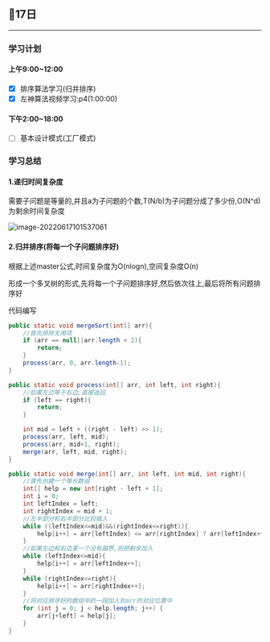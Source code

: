 ## 📖17日

---



### 学习计划

#### 上午9:00~12:00

- [x] 排序算法学习(归并排序)
- [x] 左神算法视频学习:p4(1:00:00)

#### 下午2:00~18:00

- [ ] 基本设计模式(工厂模式)

### 学习总结

#### 1.递归时间复杂度

需要子问题是等量的,并且a为子问题的个数,T(N/b)为子问题分成了多少份,O(N^d)为剩余时间复杂度

![image-20220617101537061](https://s2.loli.net/2022/06/17/NTYM13HSXqLfAvi.png)



#### 2.归并排序(将每一个子问题排序好)

根据上述master公式,时间复杂度为O(nlogn),空间复杂度O(n)

形成一个多叉树的形式,先将每一个子问题排序好,然后依次往上,最后将所有问题排序好

代码编写

```java
public static void mergeSort(int[] arr){
    //首先排除无用项
    if (arr == null||arr.length < 2){
        return;
    }
    process(arr, 0, arr.length-1);
}

public static void process(int[] arr, int left, int right){
    //如果左边等于右边,直接返回
    if (left == right){
        return;
    }

    int mid = left + ((right - left) >> 1);
    process(arr, left, mid);
    process(arr, mid+1, right);
    merge(arr, left, mid, right);
}

public static void merge(int[] arr, int left, int mid, int right){
    //首先创建一个等长数组
    int[] help = new int[right - left + 1];
    int i = 0;
    int leftIndex = left;
    int rightIndex = mid + 1;
    //左半部分和右半部分比较插入
    while ((leftIndex<=mid)&&(rightIndex<=right)){
        help[i++] = arr[leftIndex] <= arr[rightIndex] ? arr[leftIndex++] : arr[rightIndex++];
    }
    //如果左边和右边某一个没有越界,则把剩余加入
    while (leftIndex<=mid){
        help[i++] = arr[leftIndex++];
    }
    while (rightIndex<=right){
        help[i++] = arr[rightIndex++];
    }
    //将对应排序好的数组中的一段加入到arr的对应位置中
    for (int j = 0; j < help.length; j++) {
        arr[j+left] = help[j];
    }
}
```